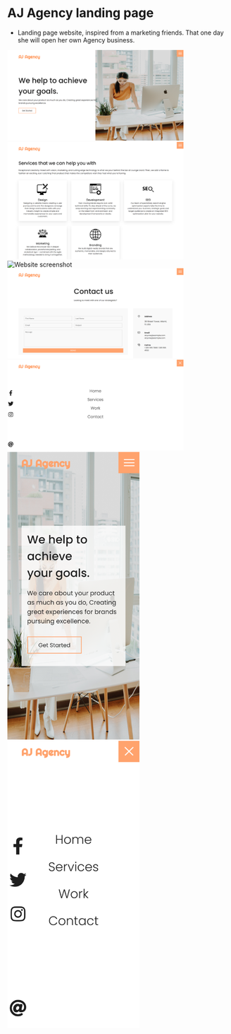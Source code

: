 # AJ Agency landing page

- Landing page website, inspired from a marketing friends. That one day she will open her own Agency business.

<img src="images/screenshots/aj-agency-1.png" alt="Website screenshot" width="400">
<img src="images/screenshots/aj-agency-2.png" alt="Website screenshot" width="400">
<img src="images/screenshots/aj-agency-3.png" alt="Website screenshot" width="400">
<img src="images/screenshots/aj-agency-4.png" alt="Website screenshot" width="400">
<img src="images/screenshots/aj-agency-5.png" alt="Website screenshot" width="400">
<img src="images/screenshots/aj-agency-mobile-1.png" alt="Website screenshot" width="300">
<img src="images/screenshots/aj-agency-mobile-2.png" alt="Website screenshot" width="300">




